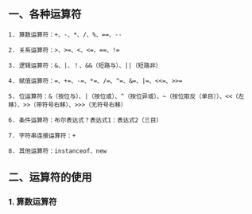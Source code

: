 ## 一、各种运算符


```1. 算数运算符：+、-、*、/、%、==、--```

```2. 关系运算符：>、>=、<、<=、==、!=```

```3. 逻辑运算符：&、|、！、&&（短路与）、||（短路非）```

```4. 赋值运算符：=、+=、-=、*=、/=、^=、&=、|=、<<=、>>=```

```5. 位运算符：&（按位与）、|（按位或）、^（按位异或）、~（按位取反（单目））、<<（左移）、>>（带符号右移）、>>>（无符号右移）```

```6. 条件运算符：布尔表达式？表达式1：表达式2（三目）```

```7. 字符串连接运算符：+```

```8. 其他运算符：instanceof、new```


## 二、运算符的使用

### 1. 算数运算符
